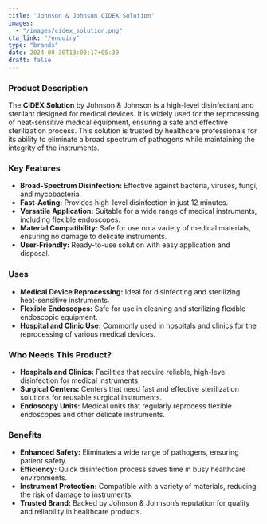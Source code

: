 ```yaml
---
title: 'Johnson & Johnson CIDEX Solution'
images:
  - "/images/cidex_solution.png"
cta_link: "/enquiry"
type: "brands"
date: 2024-08-30T13:00:17+05:30
draft: false
---
```


### Product Description

The **CIDEX Solution** by Johnson & Johnson is a high-level disinfectant and sterilant designed for medical devices. It is widely used for the reprocessing of heat-sensitive medical equipment, ensuring a safe and effective sterilization process. This solution is trusted by healthcare professionals for its ability to eliminate a broad spectrum of pathogens while maintaining the integrity of the instruments.

### Key Features

- **Broad-Spectrum Disinfection:** Effective against bacteria, viruses, fungi, and mycobacteria.
- **Fast-Acting:** Provides high-level disinfection in just 12 minutes.
- **Versatile Application:** Suitable for a wide range of medical instruments, including flexible endoscopes.
- **Material Compatibility:** Safe for use on a variety of medical materials, ensuring no damage to delicate instruments.
- **User-Friendly:** Ready-to-use solution with easy application and disposal.

### Uses

- **Medical Device Reprocessing:** Ideal for disinfecting and sterilizing heat-sensitive instruments.
- **Flexible Endoscopes:** Safe for use in cleaning and sterilizing flexible endoscopic equipment.
- **Hospital and Clinic Use:** Commonly used in hospitals and clinics for the reprocessing of various medical devices.

### Who Needs This Product?

- **Hospitals and Clinics:** Facilities that require reliable, high-level disinfection for medical instruments.
- **Surgical Centers:** Centers that need fast and effective sterilization solutions for reusable surgical instruments.
- **Endoscopy Units:** Medical units that regularly reprocess flexible endoscopes and other delicate instruments.

### Benefits

- **Enhanced Safety:** Eliminates a wide range of pathogens, ensuring patient safety.
- **Efficiency:** Quick disinfection process saves time in busy healthcare environments.
- **Instrument Protection:** Compatible with a variety of materials, reducing the risk of damage to instruments.
- **Trusted Brand:** Backed by Johnson & Johnson’s reputation for quality and reliability in healthcare products.
